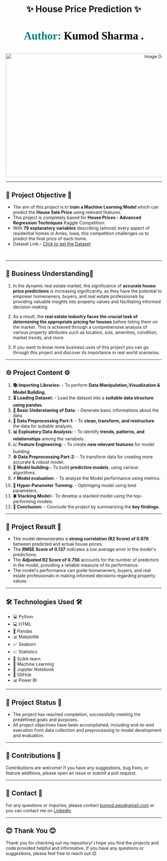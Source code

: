 <div align="center"> 
    
# ✨ House Price Prediction ✨             
</div> 

<h3 align="center" style="font-size: 35px; color: #800080; font-family: Georgia;">
    <span style="color: #008080;"> Author:</span> 
    <span style="color: black;">Kumod Sharma .</span>
</h3>
<p align="center">
  <img src="https://media.licdn.com/dms/image/C5612AQF-4JihSLXkjw/article-cover_image-shrink_600_2000/0/1639905437564?e=2147483647&v=beta&t=dpD207ru5kxp4ZZecfHuXLr9AdenVCeu7TqP27ZLnG0" alt="Image Description" width="1000" height="400">
</p>



---  
<h2>📝 Project Objective 📝 </h2>

* The aim of this project is to <b>train a Machine Learning Model</b> which can predict the <b>House Sale Price</b> using relevant features.<br>
* This project is completely based for <b>House Prices - Advanced Regression Techniques</b> Kaggle Competition.<br>
* With <b>79 explanatory variables</b> describing (almost) every aspect of residential homes in Ames, Iowa, this competition challenges us to predict the final price of each home.<br>
* Dataset Link:- <a href="https://www.kaggle.com/competitions/house-prices-advanced-regression-techniques/data">Click to get the Dataset</a>
<br>


----
<h2>🌟 Business Understanding🌟 </h2>

1. In the dynamic real estate market, the significance of <b>accurate house price predictions</b> is increasing significantly, as they have the potential to empower homeowners, buyers, and real estate professionals by providing valuable insights into property values and facilitating informed decision-making.
    
2. As a result, the <b>real estate industry faces the crucial task of determining the appropriate pricing for houses</b> before listing them on the market. This is achieved through a comprehensive analysis of various property attributes such as location, size, amenities, condition, market trends, and more.

3. If you want to know more business uses of this project you can go through this project and discover its importance in real world scenarios.



----
<h2>⚙️ Project Content ⚙️ </h2>

1. <b>📚 Importing Libraries:</b> - To perform <b>Data Manipulation,Visualization & Model Building.</b><br>    
2. <b>⏳ Loading Dataset:</b> - Load the dataset into a <b>suitable data structure using pandas.</b><br>
3. <b>🧠 Basic Understaning of Data:</b> - Generate basic informations about the data.<br>
4. <b>🧹 Data Preprocessing Part-1:</b> - To <b>clean, transform, and restructure</b> the data for suitable analysis.<br>
5. <b>📊 Exploatory Data Analysis:</b> -  To  identify <b>trends, patterns, and relationships</b> among the variabels.<br>
6. <b>📈 Feature Engineering:</b> -  To create <b>new relevant features</b> for model building.<br>
7. <b>⚙️ Data Preprocessing Part-2:</b> - To transform data for creating more accurate & robust model.<br>
8. <b>🎯 Model building:</b>- To build <b>predictive models</b>, using various algorithms.<br>
9. <b>⚡️ Model evaluation:</b> - To analyze the Model performance using metrics.<br>
10. <b>🌟 Hyper-Parameter Tunning:</b> - Optimiging model using best parameters.
11. <b>🍀 Stacking Model:</b>- To develop a stacked model using the top-performing models.<br>
12. <b>🎈 Conclusion:</b> - Conclude the project by summarizing the <b>key findings.</b><br>

----
<h2>🎯 Project Result 🎯 </h2>

* The model demonstrates a <b>strong correlation (R2 Score) of 0.876</b> between predicted and actual house prices.
* The <b>RMSE Score of 0.137</b> indicates a low average error in the model's predictions.
* The <b>Adjusted R2 Score of 0.756</b> accounts for the number of predictors in the model, providing a reliable measure of its performance.
* The model's performance can guide homeowners, buyers, and real estate professionals in making informed decisions regarding property values.


----

<h2>🛠️ Technologies Used 🛠️  </h2>
<ul>
  <li>💻 Python</li>
  <li>💻 HTML</li>
  <li>🐼 Pandas</li>
  <li>📊 Matplotlib</li>
  <li>📈 Seaborn</li>
  <li>📈 Statistics</li>
  <li>🤖 Scikit-learn</li>
  <li>🧠 Machine Learning</li>
  <li>📓 Jupyter Notebook</li>
  <li>🔗 GitHub</li>
  <li>📊 Power BI</li>
</ul>


----

<h2>🏁 Project Status 🏁 </h2>

* The project has reached completion, successfully meeting the predefined goals and purposes.
* All project objectives have been accomplished, including end-to-end execution from data collection and preprocessing to model development and evaluation.

----


## 👥 Contributions 👥

Contributions are welcome! If you have any suggestions, bug fixes, or feature additions, please open an issue or submit a pull request.

---

## 📧 Contact 📧

For any questions or inquiries, please contact [kumod.aws@gmail.com](mailto:kumod.aws@gmail.com) or you can contact me on [LinkedIn](https://www.linkedin.com/in/kumod-sharma/).

---

<h2>😊 Thank You 😊 </h2>

<p>Thank you for checking out my repository! I hope you find the projects and code provided helpful and informative. If you have any questions or suggestions, please feel free to reach out.😊</p>
